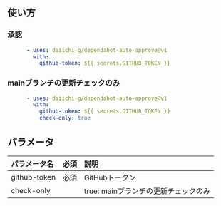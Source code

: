 ## 使い方

### 承認
```yaml
      - uses: daiichi-g/dependabot-auto-approve@v1
        with:
          github-token: ${{ secrets.GITHUB_TOKEN }}
```

### mainブランチの更新チェックのみ
```yaml
      - uses: daiichi-g/dependabot-auto-approve@v1
        with:
          github-token: ${{ secrets.GITHUB_TOKEN }}
          check-only: true
```

## パラメータ
| パラメータ名 | 必須 | 説明 |
|:---|:---:|:---|
| github-token |必須 | GitHubトークン |
| check-only | | true: mainブランチの更新チェックのみ |
